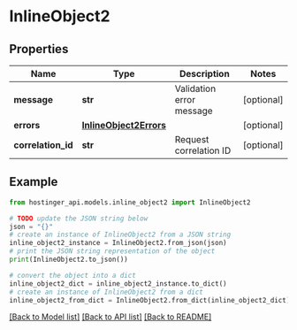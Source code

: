 # InlineObject2


## Properties

Name | Type | Description | Notes
------------ | ------------- | ------------- | -------------
**message** | **str** | Validation error message | [optional] 
**errors** | [**InlineObject2Errors**](InlineObject2Errors.md) |  | [optional] 
**correlation_id** | **str** | Request correlation ID | [optional] 

## Example

```python
from hostinger_api.models.inline_object2 import InlineObject2

# TODO update the JSON string below
json = "{}"
# create an instance of InlineObject2 from a JSON string
inline_object2_instance = InlineObject2.from_json(json)
# print the JSON string representation of the object
print(InlineObject2.to_json())

# convert the object into a dict
inline_object2_dict = inline_object2_instance.to_dict()
# create an instance of InlineObject2 from a dict
inline_object2_from_dict = InlineObject2.from_dict(inline_object2_dict)
```
[[Back to Model list]](../README.md#documentation-for-models) [[Back to API list]](../README.md#documentation-for-api-endpoints) [[Back to README]](../README.md)


